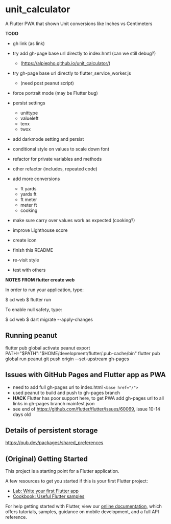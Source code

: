 # unit_calculator

A Flutter PWA that shown Unit conversions like Inches vs Centimeters

**TODO**
- gh link (as link)
- try add gh-page base url directly to index.hmtl (can we still debug?)
    - (https://alpiepho.github.io/unit_calculator/)
- try gh-page base url directly to flutter_service_worker.js
    - (need post peanut script)
- force portrait mode (may be Flutter bug)
- persist settings
    - unittype
    - valueleft
    - tenx
    - twox
- add darkmode setting and persist
- conditional style on values to scale down font
- refactor for private variables and methods
- other refactor (includes, repeated code)
- add more conversions
  - ft yards
  - yards ft
  - ft meter
  - meter ft
  - cooking
- make sure carry over values work as expected (cooking?)
- improve Lighthouse score
- create icon

- finish this README
- re-visit style
- test with others



**NOTES FROM flutter create web**

In order to run your application, type:

  $ cd web
  $ flutter run

To enable null safety, type:

  $ cd web
  $ dart migrate --apply-changes


## Running peanut

flutter pub global activate peanut
export PATH="$PATH":"$HOME/development/flutter/.pub-cache/bin"
flutter pub global run peanut
git push origin --set-upstream gh-pages

## Issues with GitHub Pages and Flutter app as PWA

- need to add full gh-pages url to index.html `<base href="/">`
- used peanut to build and push to gh-pages branch
- **HACK** Flutter has poor support here, to get PWA add gh-pages url to all links in gh-pages branch mainfest.json
- see end of https://github.com/flutter/flutter/issues/60069, issue 10-14 days old

## Details of persistent storage
https://pub.dev/packages/shared_preferences


## (Original) Getting Started

This project is a starting point for a Flutter application.

A few resources to get you started if this is your first Flutter project:

- [Lab: Write your first Flutter app](https://flutter.dev/docs/get-started/codelab)
- [Cookbook: Useful Flutter samples](https://flutter.dev/docs/cookbook)

For help getting started with Flutter, view our
[online documentation](https://flutter.dev/docs), which offers tutorials,
samples, guidance on mobile development, and a full API reference.
